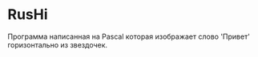 # RusHi
 Программа написанная на Pascal которая изображает слово 'Привет' горизонтально из звездочек. 
